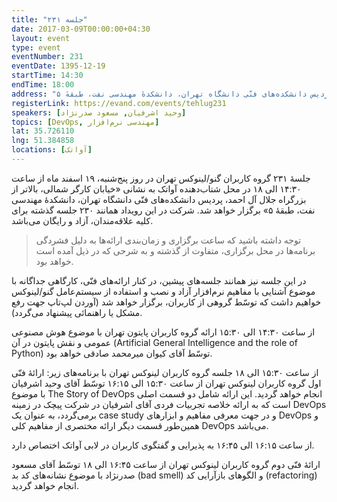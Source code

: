 ```yaml
---
title: "جلسه ۲۳۱"
date: 2017-03-09T00:00:00+04:30
layout: event
type: event
eventNumber: 231
eventDate: 1395-12-19
startTime: 14:30
endTime: 18:00
address: "خیابان کارگر شمالی، بالاتر از بزرگراه جلال آل‌احمد، پردیس دانشکده‌های فنّی دانشگاه تهران، دانشکدهٔ مهندسی نفت، طبقهٔ ۵"
registerLink: https://evand.com/events/tehlug231
speakers: [وحید اشرفیان, مسعود صدرنژاد]
topics: [DevOps, مهندسی نرم‌افزار]
lat: 35.726110
lng: 51.384858
locations: [آواتک]
---
```

جلسهٔ ۲۳۱ گروه کاربران گنو/لینوکس تهران در روز پنج‌شنبه، ۱۹ اسفند ماه از ساعت ۱۴:۳۰ الی ۱۸ در محل شتاب‌دهنده آواتک به نشانی «خیابان کارگر شمالی، بالاتر از بزرگراه جلال آل احمد، پردیس دانشکده‌های فنّی دانشگاه تهران، دانشکدهٔ مهندسی نفت، طبقهٔ ۵» برگزار خواهد شد. شرکت در این رویداد همانند ۲۳۰ جلسه گذشته برای کلیه علاقه‌مندان، آزاد و رایگان می‌باشد.

> توجه داشته باشید که ساعت برگزاری و زمان‌بندی ارائه‌ها به دلیل فشردگی برنامه‌ها در محل برگزاری، متفاوت از گذشته و به شرحی که در ذیل آمده است خواهد بود.

در این جلسه نیز همانند جلسه‌‌های پیشین، در کنار ارائه‌های فنّی، کارگاهی جداگانه با موضوع آشنایی با مفاهیم نرم‌افزار آزاد و نصب و استفاده از سیستم‌عامل گنو/لینوکس خواهیم داشت که توسّط گروهی از کاربران، برگزار خواهد شد (آوردن لپ‌تاپ جهت رفع مشکل یا راهنمائی پیشنهاد می‌گردد).

از ساعت ۱۴:۳۰ الی ۱۵:۳۰ ارائه گروه کاربران پایتون تهران با موضوع هوش مصنوعی عمومی و نقش پایتون در آن (Artificial General Intelligence and the role of Python) توسّط آقای کیوان میرمحمد صادقی خواهد بود.

از ساعت ۱۵:۳۰ الی ۱۸ جلسه گروه کاربران لینوکس تهران با برنامه‌های زیر:
ارائهٔ فنّی اول گروه کاربران لینوکس تهران از ساعت ۱۵:۳۰ الی ۱۶:۱۵ توسّط آقای وحید اشرفیان با موضوع The Story of DevOps انجام خواهد گردید. این ارائه شامل دو قسمت اصلی است که به ارائه خلاصه تجربیات فردی آقای اشرفیان در شرکت پیچک در زمینه DevOps برمی‌گردد، به عنوان یک case study و در جهت معرفی مفاهیم و ابزارهای DevOps و همین‌طور قسمت دیگر ارائه مختصری از مفاهیم کلی DevOps می‌باشد.

از ساعت ۱۶:۱۵ الی ۱۶:۴۵ به پذیرایی و گفتگوی کاربران در لابی آواتک اختصاص دارد.

ارائهٔ فنّی دوم گروه کاربران لینوکس تهران از ساعت ۱۶:۴۵ الی ۱۸ توسّط آقای مسعود صدرنژاد با موضوع نشانه‌های کد بد (bad smell) و الگوهای بازآرایی کد (refactoring) انجام خواهد گردید.